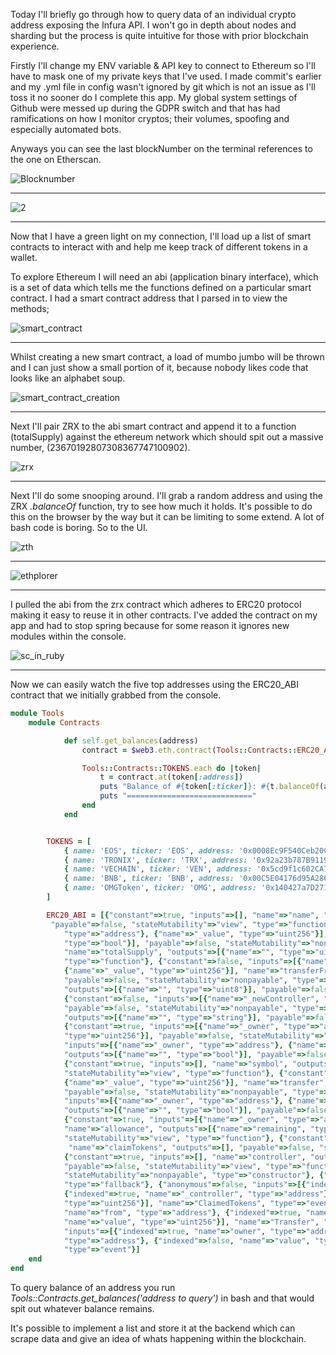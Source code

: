 Today I'll briefly go through how to query data of an individual crypto address exposing the Infura API. I won't go in depth about nodes and sharding but the process is  quite intuitive for those with prior blockchain experience. 

Firstly I'll change my ENV variable & API key to connect to Ethereum so I'll have to mask one of my private keys that I've used. I made commit's earlier and my .yml file in config wasn't ignored by git which is not an issue as I'll toss it no sooner do I complete this app. My global system settings of Github were messed up during the GDPR switch and that has had ramifications on how I monitor cryptos; their volumes, spoofing and especially automated bots.  

Anyways you can see the last blockNumber on the terminal references to the one on Etherscan. 

![Blocknumber](https://user-images.githubusercontent.com/13242902/40787248-10f136e8-64e5-11e8-9f64-8f5e242bf2b0.png)
<hr>

![2](https://user-images.githubusercontent.com/13242902/40862880-cc397658-65e5-11e8-90fe-2afb7480a0cb.png)
<hr>

Now that I have a green light on my connection, I'll load up a list of smart contracts to interact with and help me keep track of different tokens in a wallet. 

To explore Ethereum I will need an abi (application binary interface), which is a set of data which tells me the functions defined on a particular smart contract. I had a smart contract address that I parsed in to view the methods; 

![smart_contract](https://user-images.githubusercontent.com/13242902/40790592-45ee8668-64ed-11e8-85a8-0fd5983abfc9.png)
<hr> 

Whilst creating a new smart contract, a load of mumbo jumbo will be thrown and I can just show a small portion of it, because nobody likes code that looks like an alphabet soup. 

![smart_contract_creation](https://user-images.githubusercontent.com/13242902/40790802-ce239b72-64ed-11e8-886f-f4f8704b4e33.png) 
<hr> 

Next I'll pair ZRX to the abi smart contract and append it to a function (totalSupply) against the ethereum network which should spit out a massive number, (23670192807308367747100902). 

![zrx](https://user-images.githubusercontent.com/13242902/40791190-ce4bb714-64ee-11e8-96f3-a314ed8152a7.png)
<hr> 

Next I'll do some snooping around. I'll grab a random address and using the ZRX *.balanceOf* function, try to see how much it holds. It's possible to do this on the browser by the way but it can be limiting to some extend. A lot of  bash code is boring. So to the UI. 

![zth](https://user-images.githubusercontent.com/13242902/40792195-3e45aec4-64f1-11e8-9ec6-3ae3f3f92804.png)
<hr>

![ethplorer](https://user-images.githubusercontent.com/13242902/40792200-4165a474-64f1-11e8-8528-72124444f8d6.png)
<hr>

I pulled the abi from the zrx contract which adheres to ERC20 protocol making it easy to reuse it in other contracts. I've added the contract on my app and had to stop spring because for some reason it ignores new modules within the console. 

![sc_in_ruby](https://user-images.githubusercontent.com/13242902/40793011-3911a672-64f3-11e8-8677-04cb3f4845fe.png)
<hr> 

Now we can easily watch the five top addresses using the ERC20_ABI contract that we initially grabbed from the console. 

```ruby 
module Tools
    module Contracts 

            def self.get_balances(address)
                contract = $web3.eth.contract(Tools::Contracts::ERC20_ABI)

                Tools::Contracts::TOKENS.each do |token|
                    t = contract.at(token[:address])
                    puts "Balance of #{token[:ticker]}: #{t.balanceOf(address)}"
                    puts "============================"
                end 
            end


        TOKENS = [
            { name: 'EOS', ticker: 'EOS', address: '0x0008Ec9F540Ceb20CDa44EC8503981Ff58a3361B' },
            { name: 'TRONIX', ticker: 'TRX', address: '0x92a23b787B9119AdADB1F474682232f48D6EB3Fd' },
            { name: 'VECHAIN', ticker: 'VEN', address: '0x5cd9f1c602CA78444142568958151027b1334d36' },
            { name: 'BNB', ticker: 'BNB', address: '0x00C5E04176d95A286fccE0E68c683Ca0bfec8454' },
            { name: 'OMGToken', ticker: 'OMG', address: '0x140427a7D27144A4cDa83bD6b9052a63b0c5B589' }
        ]

        ERC20_ABI = [{"constant"=>true, "inputs"=>[], "name"=>"name", "outputs"=>[{"name"=>"", "type"=>"string"}],
         "payable"=>false, "stateMutability"=>"view", "type"=>"function"}, {"constant"=>false, "inputs"=>[{"name"=>"_spender", 
            "type"=>"address"}, {"name"=>"_value", "type"=>"uint256"}], "name"=>"approve", "outputs"=>[{"name"=>"success", 
            "type"=>"bool"}], "payable"=>false, "stateMutability"=>"nonpayable", "type"=>"function"}, {"constant"=>true, "inputs"=>[],
            "name"=>"totalSupply", "outputs"=>[{"name"=>"", "type"=>"uint256"}], "payable"=>false, "stateMutability"=>"view", 
            "type"=>"function"}, {"constant"=>false, "inputs"=>[{"name"=>"_from", "type"=>"address"}, {"name"=>"_to", "type"=>"address"}, 
            {"name"=>"_value", "type"=>"uint256"}], "name"=>"transferFrom", "outputs"=>[{"name"=>"success", "type"=>"bool"}], 
            "payable"=>false, "stateMutability"=>"nonpayable", "type"=>"function"}, {"constant"=>true, "inputs"=>[], "name"=>"decimals", 
            "outputs"=>[{"name"=>"", "type"=>"uint8"}], "payable"=>false, "stateMutability"=>"view", "type"=>"function"},
            {"constant"=>false, "inputs"=>[{"name"=>"_newController", "type"=>"address"}], "name"=>"changeController", "outputs"=>[],
            "payable"=>false, "stateMutability"=>"nonpayable", "type"=>"function"}, {"constant"=>true, "inputs"=>[], "name"=>"version",
            "outputs"=>[{"name"=>"", "type"=>"string"}], "payable"=>false, "stateMutability"=>"view", "type"=>"function"}, 
            {"constant"=>true, "inputs"=>[{"name"=>"_owner", "type"=>"address"}], "name"=>"balanceOf", "outputs"=>[{"name"=>"balance", 
            "type"=>"uint256"}], "payable"=>false, "stateMutability"=>"view", "type"=>"function"}, {"constant"=>false, 
            "inputs"=>[{"name"=>"_owner", "type"=>"address"}, {"name"=>"_amount", "type"=>"uint256"}], "name"=>"generateTokens", 
            "outputs"=>[{"name"=>"", "type"=>"bool"}], "payable"=>false, "stateMutability"=>"nonpayable", "type"=>"function"}, 
            {"constant"=>true, "inputs"=>[], "name"=>"symbol", "outputs"=>[{"name"=>"", "type"=>"string"}], "payable"=>false, 
            "stateMutability"=>"view", "type"=>"function"}, {"constant"=>false, "inputs"=>[{"name"=>"_to", "type"=>"address"}, 
            {"name"=>"_value", "type"=>"uint256"}], "name"=>"transfer", "outputs"=>[{"name"=>"success", "type"=>"bool"}],
            "payable"=>false, "stateMutability"=>"nonpayable", "type"=>"function"}, {"constant"=>false, 
            "inputs"=>[{"name"=>"_owner", "type"=>"address"}, {"name"=>"_amount", "type"=>"uint256"}], "name"=>"destroyTokens", 
            "outputs"=>[{"name"=>"", "type"=>"bool"}], "payable"=>false, "stateMutability"=>"nonpayable", "type"=>"function"},
            {"constant"=>true, "inputs"=>[{"name"=>"_owner", "type"=>"address"}, {"name"=>"_spender", "type"=>"address"}],
            "name"=>"allowance", "outputs"=>[{"name"=>"remaining", "type"=>"uint256"}], "payable"=>false, 
            "stateMutability"=>"view", "type"=>"function"}, {"constant"=>false, "inputs"=>[{"name"=>"_token", "type"=>"address"}],
             "name"=>"claimTokens", "outputs"=>[], "payable"=>false, "stateMutability"=>"nonpayable", "type"=>"function"}, 
            {"constant"=>true, "inputs"=>[], "name"=>"controller", "outputs"=>[{"name"=>"", "type"=>"address"}], 
            "payable"=>false, "stateMutability"=>"view", "type"=>"function"}, {"inputs"=>[], "payable"=>false, 
            "stateMutability"=>"nonpayable", "type"=>"constructor"}, {"payable"=>true, "stateMutability"=>"payable", 
            "type"=>"fallback"}, {"anonymous"=>false, "inputs"=>[{"indexed"=>true, "name"=>"_token", "type"=>"address"}, 
            {"indexed"=>true, "name"=>"_controller", "type"=>"address"}, {"indexed"=>false, "name"=>"_amount", 
            "type"=>"uint256"}], "name"=>"ClaimedTokens", "type"=>"event"}, {"anonymous"=>false, "inputs"=>[{"indexed"=>true, 
            "name"=>"from", "type"=>"address"}, {"indexed"=>true, "name"=>"to", "type"=>"address"}, {"indexed"=>false, 
            "name"=>"value", "type"=>"uint256"}], "name"=>"Transfer", "type"=>"event"}, {"anonymous"=>false, 
            "inputs"=>[{"indexed"=>true, "name"=>"owner", "type"=>"address"}, {"indexed"=>true, "name"=>"spender", 
            "type"=>"address"}, {"indexed"=>false, "name"=>"value", "type"=>"uint256"}], "name"=>"Approval", 
            "type"=>"event"}]
    end
end
```


To query balance of an address you run  *Tools::Contracts.get_balances('address to query')* in bash and that would spit out whatever balance remains.

It's possible to implement a list and store it at the backend which can scrape data and give an idea of whats happening within the blockchain.











